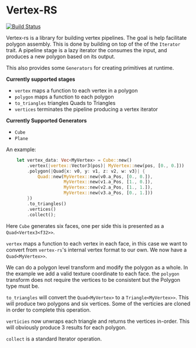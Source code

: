 # Vertex-RS

[![Build Status](https://travis-ci.org/csherratt/vertex-rs.svg?branch=master)](https://travis-ci.org/csherratt/vertex-rs)

Vertex-rs is a library for building vertex pipelines. The goal is help facilitate polygon assembly. This is done by building on top of the of the `Iterator` trait. A pipeline stage is a lazy iterator the consumes the input, and produces a new polygon based on its output.

This also provides some `Generators` for creating primitives at runtime.

**Currently supported stages**
 - `vertex` maps a function to each vertex in a polygon
 - `polygon` maps a function to each polygon
 - `to_triangles` triangles Quads to Triangles
 - `vertices` terminates the pipeline producing a vertex iterator

**Currently Supported Generators**
 - `Cube`
 - `Plane`

An example:
```rust
    let vertex_data: Vec<MyVertex> = Cube::new()
        .vertex(|vertex::Vector3(pos)| MyVertex::new(pos, [0., 0.]))
        .polygon(|Quad{x: v0, y: v1, z: v2, w: v3}| {
            Quad::new(MyVertex::new(v0.a_Pos, [0., 0.]),
                      MyVertex::new(v1.a_Pos, [1., 0.]),
                      MyVertex::new(v2.a_Pos, [1., 1.]),
                      MyVertex::new(v3.a_Pos, [0., 1.]))
        })
        .to_triangles()
        .vertices()
        .collect();

```

Here `Cube` generates six faces, one per side this is presented as a `Quad<Vertex3<f32>>`.

`vertex` maps a function to each vertex in each face, in this case we want to convert from `vertex-rs`'s internal vertex format to our own. We now have a `Quad<MyVertex>>`.

We can do a polygon level transform and modify the polygon as a whole. In the example we add a valid texture coordinate to each face. the `polygon` transform does not require the vertices to be consistent but the Polygon type must be.

`to_triangles` will convert the `Quad<MyVertex>` to a `Triangle<MyVertex>>`. This will produce two polygons and six vertices. Some of the verticies are cloned in order to complete this operation.

`verticies` now unwraps each triangle and returns the vertices in-order. This will obviously produce 3 results for each polygon.

`collect` is a standard Iterator operation.
